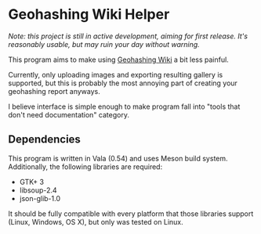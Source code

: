 # Geohashing Wiki Helper

*Note: this project is still in active development, aiming for first release. It's reasonably usable, but may ruin your day without warning.*

This program aims to make using [Geohashing Wiki](https://geohashing.site) a bit less painful.

Currently, only uploading images and exporting resulting gallery is supported, but this is probably the most annoying part of creating your geohashing report anyways.

I believe interface is simple enough to make program fall into "tools that don't need documentation" category.

## Dependencies

This program is written in Vala (0.54) and uses Meson build system. Additionally, the following libraries are required:

* GTK+ 3
* libsoup-2.4
* json-glib-1.0

It should be fully compatible with every platform that those libraries support (Linux, Windows, OS X), but only was tested on Linux.